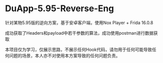 # DuApp-5.95-Reverse-Eng

针对某物5.95版的逆向方案，基于安卓客户端，使用Nox Player + Frida 16.0.8

成功获取了Headers和payload中若干参数的算法，成功使用postman进行数据获取

本项目仅为学习，仅展示思路，不展示任何Hook代码，请勿用于任何可能导致任何问题的场景，本人亦不对使用本方案导致的任何问题负责。
